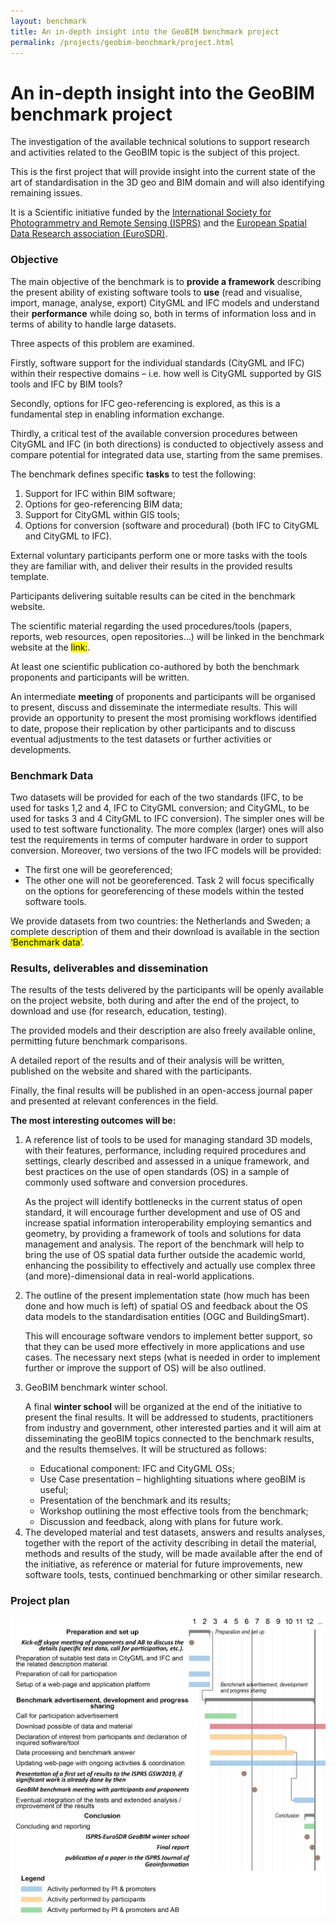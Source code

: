 ```yaml
---
layout: benchmark
title: An in-depth insight into the GeoBIM benchmark project
permalink: /projects/geobim-benchmark/project.html
---
```


<h1>An in-depth insight into the GeoBIM benchmark project</h1>

The investigation of the available technical solutions to support research and activities related to the GeoBIM topic is the subject of this project.

This is the first project that will provide insight into the current state of the art of standardisation in the 3D geo and BIM domain and will also identifying remaining issues.

It is a Scientific initiative funded by the [International Society for Photogrammetry and Remote Sensing (ISPRS)](http://www.isprs.org/) and the [European Spatial Data Research association (EuroSDR)](www.eurosdr.net).

### Objective

The main objective of the benchmark is to **provide a framework** describing the present ability of existing software tools to **use** (read and visualise, import, manage, analyse, export) CityGML and IFC models and understand their **performance** while doing so, both in terms of information loss and in terms of ability to handle large datasets.

Three aspects of this problem are examined.

Firstly, software support for the individual standards (CityGML and IFC) within their respective domains – i.e. how well is CityGML supported by GIS tools and IFC by BIM tools?

Secondly, options for IFC geo-referencing is explored, as this is a fundamental step in enabling information exchange.

Thirdly, a critical test of the available conversion procedures between CityGML and IFC (in both directions) is conducted to objectively assess and compare potential for integrated data use, starting from the same premises.

The benchmark defines specific **tasks** to test the following:

<ol>
	<li>Support for IFC within BIM software;</li>
	<li>Options for geo-referencing BIM data;</li>
	<li>Support for CityGML within GIS tools;</li>
	<li>Options for conversion (software and procedural) (both IFC to CityGML and CityGML to IFC).</li>
</ol>

External voluntary participants perform one or more tasks with the tools they are familiar with, and deliver their results in the provided results template.

Participants delivering suitable results can be cited in the benchmark website.

The scientific material regarding the used procedures/tools (papers, reports, web resources, open repositories…) will be linked in the benchmark website at the <mark>link:</mark>.

At least one scientific publication co-authored by both the benchmark proponents and participants will be written.

An intermediate **meeting** of proponents and participants will be organised to present, discuss and disseminate the intermediate results. This will provide an opportunity to present the most promising workflows identified to date, propose their replication by other participants and to discuss eventual adjustments to the test datasets or further activities or developments.

### Benchmark Data

Two datasets will be provided for each of the two standards (IFC, to be used for tasks 1,2 and 4, IFC to CityGML conversion; and CityGML, to be used for tasks 3 and 4 CityGML to IFC conversion). The simpler ones will be used to test software functionality. The more complex (larger) ones will also test the requirements in terms of computer hardware in order to support conversion. Moreover, two versions of the two IFC models will be provided:

<ul>
	<li>The first one will be georeferenced;</li>
	<li>The other one will not be georeferenced. Task 2 will focus specifically on the options for georeferencing of these models within the tested software tools.</li>
</ul>

We provide datasets from two countries: the Netherlands and Sweden; a complete description of them and their download is available in the section <mark>‘Benchmark data’</mark>.

### Results, deliverables and dissemination

The results of the tests delivered by the participants will be openly available on the project website, both during and after the end of the project, to download and use (for research, education, testing).

The provided models and their description are also freely available online, permitting future benchmark comparisons.

A detailed report of the results and of their analysis will be written, published on the website and shared with the participants.

Finally, the final results will be published in an open-access journal paper and presented at relevant conferences in the field.

**The most interesting outcomes will be:**

<ol>
	<li>
		<p>A reference list of tools to be used for managing standard 3D models, with their features, performance, including required procedures and settings, clearly described and assessed in a unique framework, and best practices on the use of open standards (OS) in a sample of commonly used software and conversion procedures.</p>
		<p>As the project will identify bottlenecks in the current status of open standard, it will encourage further development and use of OS and increase spatial information interoperability employing semantics and geometry, by providing a framework of tools and solutions for data management and analysis. The report of the benchmark will help to bring the use of OS spatial data further outside the academic world, enhancing the possibility to effectively and actually use complex three (and more)-dimensional data in real-world applications.</p>
	</li>
	<li>
		<p>The outline of the present implementation state (how much has been done and how much is left) of spatial OS and feedback about the OS data models to the standardisation entities (OGC and BuildingSmart).</p>
		<p>This will encourage software vendors to implement better support, so that they can be used more effectively in more applications and use cases. The necessary next steps (what is needed in order to implement further or improve the support of OS) will be also outlined.</p>
	</li>
	<li>
		<p>GeoBIM benchmark winter school.</p>
		<p>A final <strong>winter school</strong> will be organized at the end of the initiative to present the final results. It will be addressed to students, practitioners from industry and government, other interested parties and it will aim at disseminating the geoBIM topics connected to the benchmark results, and the results themselves. It will be structured as follows:</p>
		<ul>
			<li>Educational component: IFC and CityGML OSs;</li>
			<li>Use Case presentation – highlighting situations where geoBIM is useful;</li>
			<li>Presentation of the benchmark and its results;</li>
			<li>Workshop outlining the most effective tools from the benchmark;</li>
			<li>Discussion and feedback, along with plans for future work.</li>
		</ul>
	</li>
	<li>The developed material and test datasets, answers and results analyses, together with the report of the activity describing in detail the material, methods and results of the study, will be made available after the end of the initiative, as reference or material for future improvements, new software tools, tests, continued benchmarking or other similar research.</li>
</ol>

### Project plan

<div class="row">
	<div class="col-md-12">
		<img class="img-responsive" src="img/plan.png" />
	</div>
</div>
